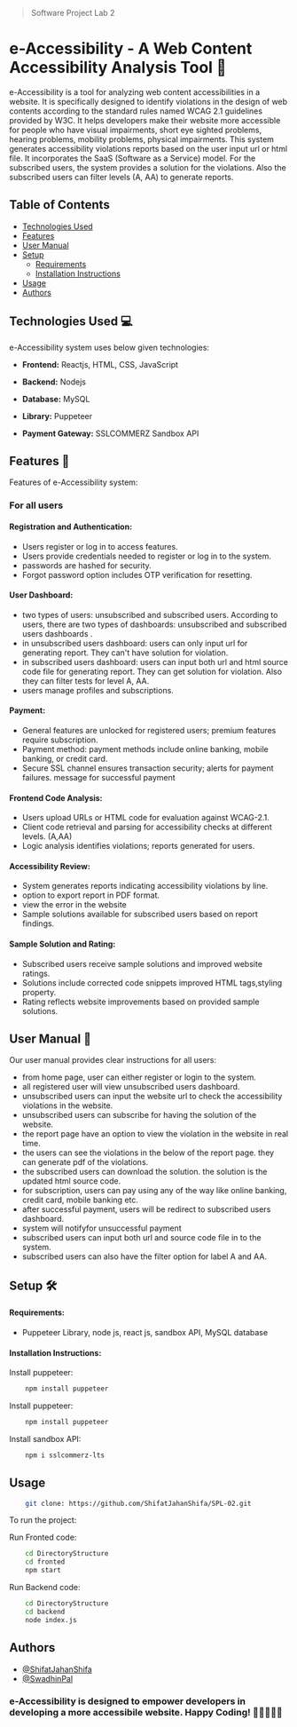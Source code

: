 > Software Project Lab 2

# e-Accessibility - A Web Content Accessibility Analysis Tool 🌟
e-Accessibility is a tool for analyzing web content accessibilities in a website. It is specifically designed to identify violations in the design of web contents according to the standard rules named WCAG 2.1 guidelines provided by W3C. It helps developers make their website more accessible for people who have visual impairments, short eye sighted problems, hearing problems, mobility problems, physical impairments. This system generates accessibility violations reports based on the user input url or html file. 
It incorporates the SaaS (Software as a Service) model. For the subscribed users, the system provides a solution for the violations. Also the subscribed users can filter levels (A, AA) to generate reports. 



## Table of Contents

- [Technologies Used](#technologies-used-💻)
- [Features](#features-🌟)
- [User Manual](#user-manual-📖)
- [Setup](#setup-🛠️)
  - [Requirements](#requirements)
  - [Installation Instructions](#installation-instructions)
- [Usage](#Usage)
- [Authors](#Authors)

## Technologies Used 💻

e-Accessibility system uses below given technologies:

- **Frontend:** Reactjs, HTML, CSS, JavaScript

- **Backend:** Nodejs

- **Database:** MySQL

- **Library:** Puppeteer

- **Payment Gateway:** SSLCOMMERZ Sandbox API
## Features 🌟

Features of e-Accessibility system:

### For all users

#### Registration and Authentication:
- Users register or log in to access features.
- Users provide credentials needed to register or log in to the system.
- passwords are hashed for security.
- Forgot password option includes OTP verification for resetting.

#### User Dashboard:

- two types of users: unsubscribed and subscribed users. According to users, there are two types of dashboards: unsubscribed and subscribed users dashboards .
- in unsubscribed users dashboard: users can only input url for generating report. They can't have solution for violation.
- in subscribed users dashboard: users can input both url and html source code file for generating report. They can get solution for violation. Also they can     filter tests for level A, AA.
- users manage profiles and subscriptions.


#### Payment:

- General features are unlocked for registered users; premium features require subscription.
- Payment method: payment methods include online banking, mobile banking, or credit card.
- Secure SSL channel ensures transaction security; alerts for payment failures. message for successful payment


#### Frontend Code Analysis:

- Users upload URLs or HTML code for evaluation against WCAG-2.1.
- Client code retrieval and parsing for accessibility checks at different levels. (A,AA)
- Logic analysis identifies violations; reports generated for users.


#### Accessibility Review:

- System generates reports indicating accessibility violations by line.
- option to export report in PDF format.
- view the error in the website
- Sample solutions available for subscribed users based on report findings.


#### Sample Solution and Rating:

- Subscribed users receive sample solutions and improved website ratings.
- Solutions include corrected code snippets improved HTML tags,styling property.
- Rating reflects website improvements based on provided sample solutions.



## User Manual 📖

Our user manual provides clear instructions for all users:

- from home page, user can either register or login to the system.
- all registered user will view unsubscribed users dashboard.
- unsubscribed users can input the website url to check the accessibility violations in the website.
- unsubscribed users can subscribe for having the solution of the website.
- the report page have an option to view the violation in the website in real time.
- the users can see the violations in the below of the report page. they can generate pdf of the violations.
- the subscribed users can download the solution. the solution is the updated html source code.
- for subscription, users can pay using any of the way like online banking, credit card, mobile banking etc.
- after successful payment, users will be redirect to subscribed users dashboard.
- system will notifyfor unsuccessful payment
- subscribed users can input both url and source code file in to the system.
- subscribed users can also have the filter option for label A and AA.

## Setup 🛠️

#### Requirements:

- Puppeteer Library, node js, react js, sandbox API, MySQL database

#### Installation Instructions:

Install puppeteer: 
```bash
    npm install puppeteer
```

Install puppeteer: 
```bash
    npm install puppeteer
``` 

Install sandbox API:
```bash
    npm i sslcommerz-lts
```

## Usage

```bash
    git clone: https://github.com/ShifatJahanShifa/SPL-02.git
```

To run the project: 

Run Fronted code: 
```bash
    cd DirectoryStructure
    cd fronted
    npm start
``` 

Run Backend code:
```bash
    cd DirectoryStructure
    cd backend
    node index.js
``` 

## Authors

- [@ShifatJahanShifa](https://www.github.com/ShifatJahanShifa) 
- [@SwadhinPal](https://github.com/swadhinpal)

### e-Accessibility is designed to empower developers in developing a more accessibile website. Happy Coding! 🍵👨‍💻👩‍💻
